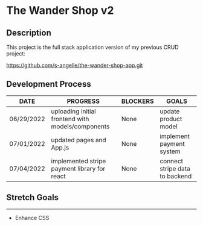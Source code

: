 # The Wander Shop v2

## Description

This project is the full stack application version of my previous CRUD project:

https://github.com/s-angelle/the-wander-shop-app.git

## Development Process

| DATE       | PROGRESS                                          | BLOCKERS | GOALS                          |
| ---------- | ------------------------------------------------- | -------- | ------------------------------ |
| 06/29/2022 | uploading initial frontend with models/components | None     | update product model           |
| 07/01/2022 | updated pages and App.js                          | None     | implement payment system       |
| 07/04/2022 | implemented stripe payment library for react      | None     | connect stripe data to backend |

## Stretch Goals

---

- Enhance CSS
